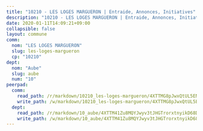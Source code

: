 ```yaml
---
title: "10210 - LES LOGES MARGUERON | Entraide, Annonces, Initiatives"
description: "10210 - LES LOGES MARGUERON | Entraide, Annonces, Initiatives"
date: 2020-01-11T14:09:21+09:00
collapsible: false
layout: commune
comm:
  nom: "LES LOGES MARGUERON"
  slug: les-loges-margueron
  cp: "10210"
dept:
  nom: "Aube"
  slug: aube
  num: "10"
peerpad:
  comm:
    read_path: /r/markdown/10210_les-loges-margueron/4XTTMG8pJwxQtUL5ENemC8bmufLwgH19qEY9AeMHa34BdYysg
    write_path: /w/markdown/10210_les-loges-margueron/4XTTMG8pJwxQtUL5ENemC8bmufLwgH19qEY9AeMHa34BdYysg-K3TgU1pKmZpKqeAZEcQ3QtxnZGwqE9jLtV45FbvgTUse4FjRbDxRbbbSR9mZZsGMJ2MfSXf5jTuV3m3XqVXdJ8nuZnwLRrcEjNewgzpJmY2LMy1VK1Qk8o3fdSNVfF3Qh56dF9tv
  dept:
    read_path: /r/markdown/10_aube/4XTTM41Zu8MQYJwyv3tJHGTrorxtnyikD68DsVemyiZk3ThMz
    write_path: /w/markdown/10_aube/4XTTM41Zu8MQYJwyv3tJHGTrorxtnyikD68DsVemyiZk3ThMz-K3TgTmGUJaeXhcyrKr3gXoqmq82GkfYoTwSCbr39jXo2qoiz4eMZ1zWf94tEK8PkgCEQwZ6j878iec7q7nyW22BbTVtKr2C3mJwkjMoqhPxRA9brvyfx2cZBiMVgJntTtrf7GrDW
---
```


